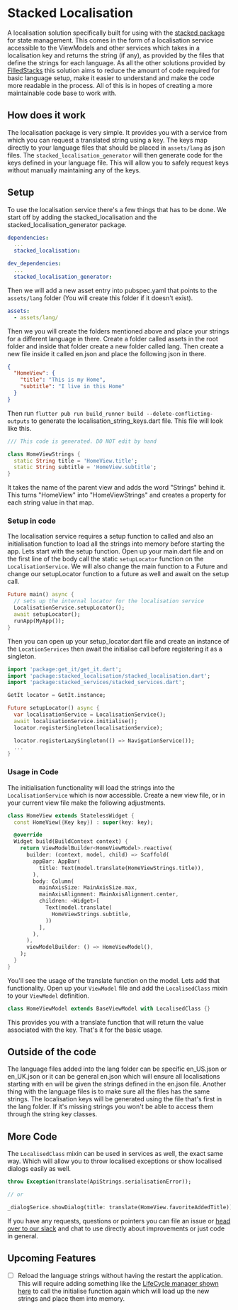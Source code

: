 # Stacked Localisation

A localisation solution specifically built for using with the [stacked package](https://pub.dev/packages/stacked) for state management. This comes in the form of a localisation service accessible to the ViewModels and other services which takes in a localisation key and returns the string (if any), as provided by the files that define the strings for each language. As all the other solutions provided by [FilledStacks](https://www.youtube.com/filledstacks) this solution aims to reduce the amount of code required for basic language setup, make it easier to understand and make the code more readable in the process. All of this is in hopes of creating a more maintainable code base to work with.

## How does it work

The localisation package is very simple. It provides you with a service from which you can request a translated string using a key. The keys map directly to your language files that should be placed in `assets/lang` as json files. The `stacked_localisation_generator` will then generate code for the keys defined in your language file. This will allow you to safely request keys without manually maintaining any of the keys.

## Setup

To use the localisation service there's a few things that has to be done. We start off by adding the stacked_localisation and the stacked_localisation_generator package.

```yaml
dependencies:
  ...
  stacked_localisation:

dev_dependencies:
  ...
  stacked_localisation_generator:
```

Then we will add a new asset entry into pubspec.yaml that points to the `assets/lang` folder (You will create this folder if it doesn't exist).

```yaml
assets:
  - assets/lang/
```

Then we you will create the folders mentioned above and place your strings for a different language in there. Create a folder called assets in the root folder and inside that folder create a new folder called lang. Then create a new file inside it called en.json and place the following json in there.

```json
{
  "HomeView": {
    "title": "This is my Home",
    "subtitle": "I live in this Home"
  }
}
```

Then run `flutter pub run build_runner build --delete-conflicting-outputs` to generate the localisation_string_keys.dart file. This file will look like this.

```dart
/// This code is generated. DO NOT edit by hand

class HomeViewStrings {
  static String title = 'HomeView.title';
  static String subtitle = 'HomeView.subtitle';
}
```

It takes the name of the parent view and adds the word "Strings" behind it. This turns "HomeView" into "HomeViewStrings" and creates a property for each string value in that map.

### Setup in code

The localisation service requires a setup function to called and also an initialisation function to load all the strings into memory before starting the app. Lets start with the setup function. Open up your main.dart file and on the first line of the body call the static `setupLocator` function on the `LocalisationService`. We will also change the main function to a Future and change our setupLocator function to a future as well and await on the setup call.

```dart
Future main() async {
  // sets up the internal locator for the localisation service
  LocalisationService.setupLocator();
  await setupLocator();
  runApp(MyApp());
}
```

Then you can open up your setup_locator.dart file and create an instance of the `LocationServices` then await the initialise call before registering it as a singleton.

```dart
import 'package:get_it/get_it.dart';
import 'package:stacked_localisation/stacked_localisation.dart';
import 'package:stacked_services/stacked_services.dart';

GetIt locator = GetIt.instance;

Future setupLocator() async {
  var localisationService = LocalisationService();
  await localisationService.initialise();
  locator.registerSingleton(localisationService);

  locator.registerLazySingleton(() => NavigationService());
  ...
}
```

### Usage in Code

The initialisation functionality will load the strings into the `LocalisationService` which is now accessible. Create a new view file, or in your current view file make the following adjustments.

```dart
class HomeView extends StatelessWidget {
  const HomeView({Key key}) : super(key: key);

  @override
  Widget build(BuildContext context) {
    return ViewModelBuilder<HomeViewModel>.reactive(
      builder: (context, model, child) => Scaffold(
        appBar: AppBar(
          title: Text(model.translate(HomeViewStrings.title)),
        ),
        body: Column(
          mainAxisSize: MainAxisSize.max,
          mainAxisAlignment: MainAxisAlignment.center,
          children: <Widget>[
            Text(model.translate(
              HomeViewStrings.subtitle,
            ))
          ],
        ),
      ),
      viewModelBuilder: () => HomeViewModel(),
    );
  }
}
```

You'll see the usage of the translate function on the model. Lets add that functionality. Open up your `ViewModel` file and add the `LocalisedClass` mixin to your `ViewModel` definition.

```dart
class HomeViewModel extends BaseViewModel with LocalisedClass {}
```

This provides you with a translate function that will return the value associated with the key. That's it for the basic usage.

## Outside of the code

The language files added into the lang folder can be specific en_US.json or en_UK.json or it can be general en.json which will ensure all localisations starting with en will be given the strings defined in the en.json file. Another thing with the language files is to make sure all the files has the same strings. The localisation keys will be generated using the file that's first in the lang folder. If it's missing strings you won't be able to access them through the string key classes.

## More Code

The `LocalisedClass` mixin can be used in services as well, the exact same way. Which will allow you to throw localised exceptions or show localised dialogs easily as well.

```dart
throw Exception(translate(ApiStrings.serialisationError));

// or

_dialogSerice.showDialog(title: translate(HomeView.favoriteAddedTitle));
```

If you have any requests, questions or pointers you can file an issue or [head over to our slack](https://join.slack.com/t/filledstacks/shared_invite/zt-8hae7yly-vjZX3sW5twN9v7DBlTsgrQ) and chat to use directly about improvements or just code in general.

## Upcoming Features

- [ ] Reload the language strings without having the restart the application. This will require adding something like the [LifeCycle manager shown here](https://youtu.be/NfvA-7-HzYk) to call the initialise function again which will load up the new strings and place them into memory.
